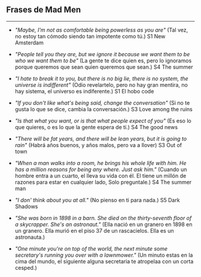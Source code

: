 ## Frases de Mad Men
---

* _"Maybe, I'm not as comfortable being powerless as you are"_ 
(Tal vez, no estoy tan cómodo siendo tan impotente como tú.)
S1 New Amsterdam

* _"People tell you they are, but we ignore it because we want them to be who  we want them to be"_
(La gente te dice quien es, pero lo ignoramos porque queremos que sean quien queremos que sean.)
S4 The summer

* _"I hate to break it to you, but there is no big lie, there is no system, the universe is indifferent"_
(Odio revelartelo, pero no hay gran mentira, no hay sistema, el universo es indiferente.)
S1 El hobo code

* _"If you don't like what's being said, change the conversation"_
(Si no te gusta lo que se dice, cambia la conversación.)
S3 Love among the ruins

* _"Is that what you want, or is that what people expect of you"_
(Es eso lo que quieres, o es lo que la gente espera de tí.)
S4 The good news

* _"There will be fat years, and there will be lean years, but it is going to rain"_ 
(Habrá años buenos, y años malos, pero va a llover)
S3 Out of town

* _"When a man walks into a room, he brings his whole life with him. He has a million reasons for being any where. Just ask him."_
(Cuando un hombre entra a un cuarto, el lleva su vida con él. El tiene un millón de razones para estar en cualquier lado, Solo preguntale.)
S4 The summer man

* _"I don' think about you at all."_
(No pienso en ti para nada.)
S5 Dark Shadows

* _"She was born in 1898 in a barn. She died on the thirty-seventh floor of a skycrapper. She's an astronaut."_
(Ella nació en un granero en 1898 en un granero. Ella murió en el piso 37 de un rascacielos. Ella es un astronauta.)

* _"One minute you're on top of the world, the next minute some secretary's running you over with a lawnmower."_
(Un minuto estas en la cima del mundo, el siguiente alguna secretaria te atropelaa con un corta cesped.)



